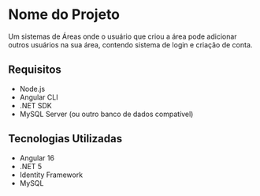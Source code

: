 # Nome do Projeto

Um sistemas de Áreas onde o usuário que criou a área pode adicionar outros usuários na sua área, contendo sistema de login e criação de conta.

## Requisitos

- Node.js
- Angular CLI
- .NET SDK
- MySQL Server (ou outro banco de dados compatível)

## Tecnologias Utilizadas

- Angular 16
- .NET 5
- Identity Framework
- MySQL

